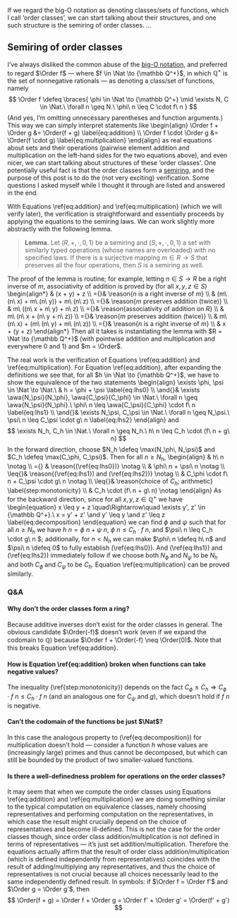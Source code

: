 If we regard the big-O notation as denoting classes/sets of functions, which I call ‘order classes’, we can start talking about their structures, and one such structure is the semiring of order classes. …

## Semiring of order classes

I’ve always disliked the common abuse of the [big-O notation](https://en.wikipedia.org/wiki/Big_O_notation), and preferred to regard $\Order f$ — where $f \in \Nat \to {\mathbb Q^+}$, in which $\mathbb Q^+$ is the set of nonnegative rationals — as denoting a class/set of functions, namely
$$ \Order f \defeq \braces{ \phi \in \Nat \to {\mathbb Q^+} \mid \exists N, C \in \Nat.\ \forall n \geq N.\ \phi\ n \leq C \cdot f\ n } $$
(And yes, I’m omitting unnecessary parentheses and function arguments.)
This way we can simply interpret statements like
\begin{align}
\Order f + \Order g &= \Order(f + g) \label{eq:addition} \\\\
\Order f \cdot \Order g &= \Order(f \cdot g) \label{eq:multiplication}
\end{align}
as real equations about sets and their operations (pairwise element addition and multiplication on the left-hand sides for the two equations above), and even nicer, we can start talking about structures of these ‘order classes’.
One potentially useful fact is that the order classes form a [semiring](https://en.wikipedia.org/wiki/Semiring), and the purpose of this post is to do the (not very exciting) verification.
Some questions I asked myself while I thought it through are listed and answered in the end.

With Equations \ref{eq:addition} and \ref{eq:multiplication} (which we will verify later), the verification is straightforward and essentially proceeds by applying the equations to the semiring laws.
We can work slightly more abstractly with the following lemma.

> **Lemma.**
> Let $(R, +, \cdot, 0, 1)$ be a semiring and $(S, +, \cdot, 0, 1)$ a set with similarly typed operations (whose names are overloaded) with no specified laws.
> If there is a surjective mapping $m \in R \to S$ that preserves all the four operations, then $S$ is a semiring as well.

The proof of the lemma is routine; for example, letting $n \in S \to R$ be a right inverse of $m$, associativity of addition is proved by (for all $x, y, z \in S$)
\begin{align*}
   & (x + y) + z \\\\
={}& \reason{$n$ is a right inverse of $m$} \\\\
   & (m\ (n\ x) + m\ (n\ y)) + m\ (n\ z) \\\\
={}& \reason{$m$ preserves addition (twice)} \\\\
   & m\ ((n\ x + n\ y) + n\ z) \\\\
={}& \reason{associativity of addition on $R$} \\\\
   & m\ (n\ x + (n\ y + n\ z)) \\\\
={}& \reason{$m$ preserves addition (twice)} \\\\
   & m\ (n\ x) + (m\ (n\ y) + m\ (n\ z)) \\\\
={}& \reason{$n$ is a right inverse of $m$} \\\\
   & x + (y + z)
\end{align*}
Then all it takes is instantiating the lemma with $R = \Nat \to {\mathbb Q^+}$ (with pointwise addition and multiplication and everywhere $0$ and $1$) and $m = \Order$.

The real work is the verification of Equations \ref{eq:addition} and \ref{eq:multiplication}.
For Equation \ref{eq:addition}, after expanding the definitions we see that, for all $h \in \Nat \to {\mathbb Q^+}$, we have to show the equivalence of the two statements
\begin{align}
\exists \phi, \psi \in \Nat \to \Nat.\ & h = \phi + \psi \label{eq:lhs0} \\\\
\and{}& \exists \awa{N_\psi}{N_\phi}, \awa{C_\psi}{C_\phi} \in \Nat.\ \forall n \geq \awa{N_\psi}{N_\phi}.\ \phi\ n \leq \awa{C_\psi}{C_\phi} \cdot f\ n \label{eq:lhs1} \\\\
\and{}& \exists N_\psi, C_\psi \in \Nat.\ \forall n \geq N_\psi.\ \psi\ n \leq C_\psi \cdot g\ n \label{eq:lhs2}
\end{align}
and
$$ \exists N_h, C_h \in \Nat.\ \forall n \geq N_h.\ h\ n \leq C_h \cdot (f\ n + g\ n) $$
In the forward direction, choose $N_h \defeq \max(N_\phi, N_\psi)$ and $C_h \defeq \max(C_\phi, C_\psi)$.
Then for all $n \geq N_h$,
\begin{align}
      & h\ n \notag \\\\
={}   & \reason{(\ref{eq:lhs0})} \notag \\\\
      & \phi\ n + \psi\ n \notag \\\\
\leq{}& \reason{(\ref{eq:lhs1}) and (\ref{eq:lhs2})} \notag \\\\
      & C_\phi \cdot f\ n + C_\psi \cdot g\ n \notag \\\\
\leq{}& \reason{choice of $C_h$; arithmetic} \label{step:monotonicity} \\\\
      & C_h \cdot (f\ n + g\ n) \notag
\end{align}
As for the backward direction, since for all $x, y, z \in {\mathbb Q^+}$ we have
\begin{equation}
x \leq y + z \quad\Rightarrow\quad \exists y', z' \in {\mathbb Q^+}.\ x = y' + z' \and y' \leq y \and z' \leq z
\label{eq:decomposition}
\end{equation}
we can find $\phi$ and $\psi$ such that for all $n \geq N_h$ we have $h\ n = \phi\ n + \psi\ n$, $\phi\ n \leq C_h \cdot f\ n$, and $\psi\ n \leq C_h \cdot g\ n $; additionally, for $n < N_h$ we can make $\phi\ n \defeq h\ n$ and $\psi\ n \defeq 0$ to fully establish (\ref{eq:lhs0}).
And (\ref{eq:lhs1}) and (\ref{eq:lhs2}) immediately follow if we choose both $N_\phi$ and $N_\psi$ to be $N_h$ and both $C_\phi$ and $C_\psi$ to be $C_h$.
Equation \ref{eq:multiplication} can be proved similarly.

### Q&A

#### Why don’t the order classes form a ring?

Because additive inverses don’t exist for the order classes in general.
The obvious candidate $\Order(-f)$ doesn’t work (even if we expand the codomain to $\mathbb Q$) because $\Order f + \Order(-f) \neq \Order(0)$.
Note that this breaks Equation \ref{eq:addition}.

#### How is Equation \ref{eq:addition} broken when functions can take negative values?

The inequality (\ref{step:monotonicity}) depends on the fact $C_\phi \leq C_h \Rightarrow C_\phi \cdot f\ n \leq C_h \cdot f\ n$ (and an analogous one for $C_\psi$ and $g$), which doesn’t hold if $f\ n$ is negative.

#### Can’t the codomain of the functions be just $\Nat$?

In this case the analogous property to (\ref{eq:decomposition}) for multiplication doesn’t hold — consider a function $h$ whose values are (increasingly large) primes and thus cannot be decomposed, but which can still be bounded by the product of two smaller-valued functions.

#### Is there a well-definedness problem for operations on the order classes?

It may seem that when we compute the order classes using Equations \ref{eq:addition} and \ref{eq:multiplication} we are doing something similar to the typical computation on equivalence classes, namely choosing representatives and performing computation on the representatives, in which case the result might crucially depend on the choice of representatives and become ill-defined.
This is not the case for the order classes though, since order class addition/multiplication is not defined in terms of representatives — it’s just set addition/multiplication.
Therefore the equations actually affirm that the result of order class addition/multiplication (which is defined independently from representatives) coincides with the result of adding/multiplying any representatives, and thus the choice of representatives is not crucial because all choices necessarily lead to the same independently defined result.
In symbols: if $\Order f = \Order f'$ and $\Order g = \Order g'$, then
$$ \Order(f + g) = \Order f + \Order g = \Order f' + \Order g' = \Order(f' + g') $$